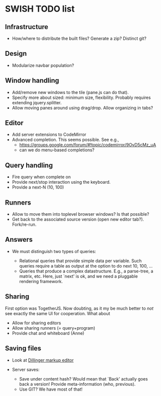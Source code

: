 # SWISH TODO list

## Infrastructure

  - How/where to distribute the built files?  Generate a zip?  Distinct
    git?

## Design

  - Modularize navbar population?

## Window handling

  - Add/remove new windows to the tile (pane.js can do that).
  - Specify more about sized: minimum size, flexibility.  Probably
    requires extending jquery.splitter.
  - Allow moving panes around using drag/drop.  Allow organizing
    in tabs?

## Editor

  - Add server extensions to CodeMirror
  - Advanced completion.  This seems possible.  See e.g.,
    - https://groups.google.com/forum/#!topic/codemirror/9OvD5cMz_uA
    - can we do menu-based completions?

## Query handling

  - Fire query when complete on <RETURN>
  - Provide next/stop interaction using the keyboard.
  - Provide a next-N (10, 100)

## Runners

  - Allow to move them into toplevel browser windows?  Is that possible?
  - Get back to the associated source version (open new editor tab?).
    Fork/re-run.

## Answers

  - We must distinguish two types of queries:

    - Relational queries that provide simple data per variable.  Such
      queries require a table as output at the option to do next 10, 100, ...
    - Queries that produce a complex datastructure.  E.g., a parse-tree,
      a matrix, etc.  Here, just `next' is ok, and we need a pluggable
      rendering framework.

## Sharing

First option was TogetherJS.  Now doubting, as it my be much better to
_not_ see exactly the same UI for cooperation.  What about

  - Allow for sharing editors
  - Allow sharing runners (= query+program)
  - Provide chat and whiteboard (Anne)

## Saving files

  - Look at [Dillinger markup editor](http://dillinger.io/)
  - Server saves:

    - Save under content hash?  Would mean that `Back' actually goes back
      a version!  Provide meta-information (who, previous).
    - Use GIT?  We have most of that!
